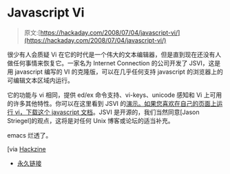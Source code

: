 # Javascript Vi

> 原文:[https://hackaday.com/2008/07/04/javascript-vi/](https://hackaday.com/2008/07/04/javascript-vi/)

很少有人会质疑 Vi 在它的时代是一个伟大的文本编辑器，但是直到现在还没有人做任何事情来恢复它。一家名为 Internet Connection 的公司开发了 JSVI，这是用 javascript 编写的 VI 的克隆版，可以在几乎任何支持 javascript 的浏览器上的可编辑文本区域内运行。

它的功能与 vi 相同，提供 ed/ex 命令支持、vi-keys、unicode 感知和 Vi 上可用的许多其他特性。你可以在这里看到 JSVI 的[演示。如果您喜欢在自己的页面上运行 vi，](http://gpl.internetconnection.net/vi/)[下载这个 javascript 文档](http://gpl.internetconnection.net/vi/vi.js)。JSVI 是开源的，我们当然同意[Jason Striegel]的观点，这将是对任何 Unix 博客或论坛的适当补充。

emacs 烂透了。

[via [Hackzine](http://www.hackszine.com/blog/archive/2008/06/jsvi_javascript_vi_for_web_for.html?CMP=OTC-7G2N43923558)

*   [永久链接](http://gpl.internetconnection.net/vi/)
